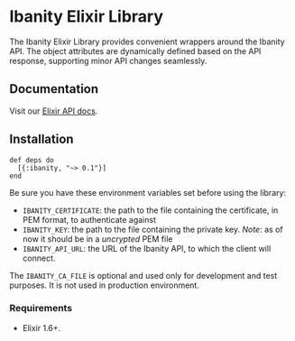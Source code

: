 # Ibanity Elixir Library

The Ibanity Elixir Library provides convenient wrappers around the Ibanity API. The object attributes are dynamically defined based on the API response, supporting minor API changes seamlessly.

## Documentation

Visit our [Elixir API docs](https://documentation.ibanity.com/api/elixir).

## Installation

```
def deps do
  [{:ibanity, "~> 0.1"}]
end
```

Be sure you have these environment variables set before using the library:
* `IBANITY_CERTIFICATE`: the path to the file containing the certificate, in PEM format, to authenticate against
* `IBANITY_KEY`: the path to the file containing the private key. *Note*: as of now it should be in a *uncrypted* PEM file
* `IBANITY_API_URL`: the URL of the Ibanity API, to which the client will connect.

The `IBANITY_CA_FILE` is optional and used only for development and test purposes. It is not used in production environment.

### Requirements

* Elixir 1.6+.
